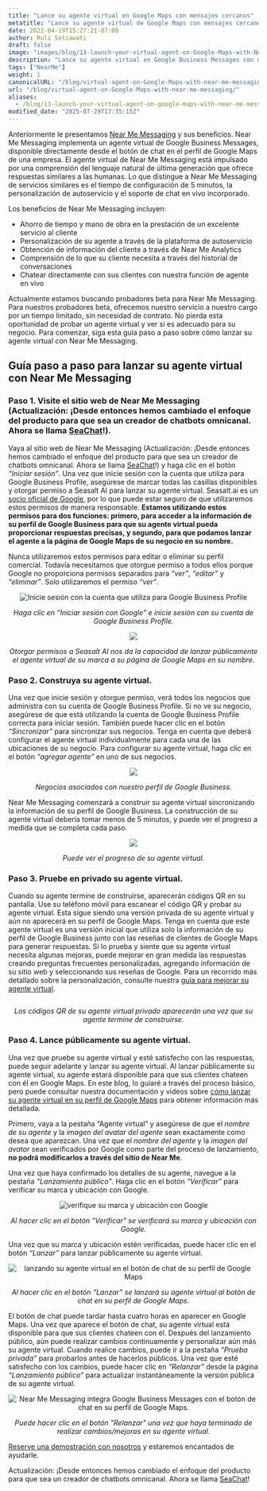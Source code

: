 ```yaml
---
title: "Lance su agente virtual en Google Maps con mensajes cercanos"
metatitle: "Lance su agente virtual de Google Maps con mensajes cercanos"
date: 2022-04-19T15:27:21-07:00
author: Ruli Setiawati
draft: false
image: "images/blog/13-launch-your-virtual-agent-on-Google-Maps-with-Near-Me-Messaging/thumbnail.png"
description: "Lance su agente virtual en Google Business Messages con mensajes cercanos."
tags: ["NearMe"]
weight: 1 
canonicalURL: "/blog/virtual-agent-on-Google-Maps-with-near-me-messaging/"
url: "/blog/virtual-agent-on-Google-Maps-with-near-me-messaging/"
aliases:
  - /blog/13-launch-your-virtual-agent-on-google-maps-with-near-me-messaging/
modified_date: "2025-07-29T17:35:15Z"
---
```


Anteriormente le presentamos [Near Me Messaging](https://seasalt.ai/blog/12-near-me-messaging-google-business-messages/) y sus beneficios. Near Me Messaging implementa un agente virtual de Google Business Messages, disponible directamente desde el botón de chat en el perfil de Google Maps de una empresa. El agente virtual de Near Me Messaging está impulsado por una comprensión del lenguaje natural de última generación que ofrece respuestas similares a las humanas. Lo que distingue a Near Me Messaging de servicios similares es el tiempo de configuración de 5 minutos, la personalización de autoservicio y el soporte de chat en vivo incorporado.

Los beneficios de Near Me Messaging incluyen:
- Ahorro de tiempo y mano de obra en la prestación de un excelente servicio al cliente
- Personalización de su agente a través de la plataforma de autoservicio
- Obtención de información del cliente a través de Near Me Analytics
- Comprensión de lo que su cliente necesita a través del historial de conversaciones
- Chatear directamente con sus clientes con nuestra función de agente en vivo

Actualmente estamos buscando probadores beta para Near Me Messaging. Para nuestros probadores beta, ofrecemos nuestro servicio a nuestro cargo por un tiempo limitado, sin necesidad de contrato. No pierda esta oportunidad de probar un agente virtual y ver si es adecuado para su negocio. Para comenzar, siga esta guía paso a paso sobre cómo lanzar su agente virtual con Near Me Messaging.


## Guía paso a paso para lanzar su agente virtual con Near Me Messaging

### Paso 1. Visite el sitio web de Near Me Messaging (Actualización: ¡Desde entonces hemos cambiado el enfoque del producto para que sea un creador de chatbots omnicanal. Ahora se llama [SeaChat](https://chat.seasalt.ai/?utm_source=blog)!).

Vaya al sitio web de Near Me Messaging (Actualización: ¡Desde entonces hemos cambiado el enfoque del producto para que sea un creador de chatbots omnicanal. Ahora se llama [SeaChat](https://chat.seasalt.ai/?utm_source=blog)!) y haga clic en el botón *“Iniciar sesión”*. Una vez que inicie sesión con la cuenta que utiliza para Google Business Profile, asegúrese de marcar todas las casillas disponibles y otorgar permiso a Seasalt AI para lanzar su agente virtual. Seasalt.ai es un [socio oficial de Google](https://developers.google.com/business-communications/business-messages/partners), por lo que puede estar seguro de que utilizaremos estos permisos de manera responsable. **Estamos utilizando estos permisos para dos funciones: primero, para acceder a la información de su perfil de Google Business para que su agente virtual pueda proporcionar respuestas precisas, y segundo, para que podamos lanzar el agente a la página de Google Maps de su negocio en su nombre.**

Nunca utilizaremos estos permisos para editar o eliminar su perfil comercial. Todavía necesitamos que otorgue permiso a todos ellos porque Google no proporciona permisos separados para *“ver”*, *“editar”* y *“eliminar”*. Solo utilizaremos el permiso *“ver”*.

<center>
<img src="/images/blog/13-launch-your-virtual-agent-on-Google-Maps-with-Near-Me-Messaging/2-sign-in.png" alt="Inicie sesión con la cuenta que utiliza para Google Business Profile"/>

*Haga clic en “Iniciar sesión con Google” e inicie sesión con su cuenta de Google Business Profile.*
</center>

<center>
<img src="/images/blog/13-launch-your-virtual-agent-on-Google-Maps-with-Near-Me-Messaging/3-permissions.png"/>

*Otorgar permisos a Seasalt AI nos da la capacidad de lanzar públicamente el agente virtual de su marca a su página de Google Maps en su nombre.*
</center>


### Paso 2. Construya su agente virtual.

Una vez que inicie sesión y otorgue permiso, verá todos los negocios que administra con su cuenta de Google Business Profile. Si no ve su negocio, asegúrese de que está utilizando la cuenta de Google Business Profile correcta para iniciar sesión. También puede hacer clic en el botón *“Sincronizar”* para sincronizar sus negocios. Tenga en cuenta que deberá configurar el agente virtual individualmente para cada una de las ubicaciones de su negocio. Para configurar su agente virtual, haga clic en el botón *“agregar agente”* en uno de sus negocios.

<center>
<img src="/images/blog/13-launch-your-virtual-agent-on-Google-Maps-with-Near-Me-Messaging/4-business-locations.png"/>

*Negocios asociados con nuestro perfil de Google Business.*
</center>

Near Me Messaging comenzará a construir su agente virtual sincronizando la información de su perfil de Google Business. La construcción de su agente virtual debería tomar menos de 5 minutos, y puede ver el progreso a medida que se completa cada paso.


<center>
<img src="/images/blog/13-launch-your-virtual-agent-on-Google-Maps-with-Near-Me-Messaging/5-virtual-agent-building.png"/>

*Puede ver el progreso de su agente virtual.*
</center>

### Paso 3. Pruebe en privado su agente virtual.

Cuando su agente termine de construirse, aparecerán códigos QR en su pantalla. Use su teléfono móvil para escanear el código QR y probar su agente virtual. Esta sigue siendo una versión privada de su agente virtual y aún no aparecerá en su perfil de Google Maps. Tenga en cuenta que este agente virtual es una versión inicial que utiliza solo la información de su perfil de Google Business junto con las reseñas de clientes de Google Maps para generar respuestas. Si lo prueba y siente que su agente virtual necesita algunas mejoras, puede mejorar en gran medida las respuestas creando preguntas frecuentes personalizadas, agregando información de su sitio web y seleccionando sus reseñas de Google. Para un recorrido más detallado sobre la personalización, consulte nuestra [guía para mejorar su agente virtual](https://wiki.seasalt.ai/nearme/maintain_agent/improve_agent/).

<center>
<img src="/images/blog/13-launch-your-virtual-agent-on-Google-Maps-with-Near-Me-Messaging/6-agent-built.png" alt=""/>

*Los códigos QR de su agente virtual privado aparecerán una vez que su agente termine de construirse.*
</center>

### Paso 4. Lance públicamente su agente virtual.


Una vez que pruebe su agente virtual y esté satisfecho con las respuestas, puede seguir adelante y lanzar su agente virtual. Al lanzar públicamente su agente virtual, su agente estará disponible para que sus clientes chateen con él en Google Maps. En este blog, lo guiaré a través del proceso básico, pero puede consultar nuestra documentación y videos sobre [cómo lanzar su agente virtual en su perfil de Google Maps](https://wiki.seasalt.ai/nearme/setup/03-publish_agent/) para obtener información más detallada.

Primero, vaya a la pestaña “Agente virtual” y asegúrese de que el *nombre de su agente* y la *imagen del avatar del agente* sean exactamente como desea que aparezcan. Una vez que el *nombre del agente* y la *imagen del avatar* sean verificados por Google como parte del proceso de lanzamiento, **no podrá modificarlos a través del sitio de Near Me**.

Una vez que haya confirmado los detalles de su agente, navegue a la pestaña *“Lanzamiento público”*. Haga clic en el botón *“Verificar”* para verificar su marca y ubicación con Google.

<center>
<img src="/images/blog/13-launch-your-virtual-agent-on-Google-Maps-with-Near-Me-Messaging/7-verification.png" alt="verifique su marca y ubicación con Google"/>

*Al hacer clic en el botón "Verificar" se verificará su marca y ubicación con Google.*
</center>

Una vez que su marca y ubicación estén verificadas, puede hacer clic en el botón *“Lanzar”* para lanzar públicamente su agente virtual.

<center>
<img src="/images/blog/13-launch-your-virtual-agent-on-Google-Maps-with-Near-Me-Messaging/8-launch.png" alt="lanzando su agente virtual en el botón de chat de su perfil de Google Maps"/>

*Al hacer clic en el botón “Lanzar” se lanzará su agente virtual al botón de chat en su perfil de Google Maps.*
</center>

El botón de chat puede tardar hasta cuatro horas en aparecer en Google Maps. Una vez que aparece el botón de chat, su agente virtual está disponible para que sus clientes chateen con él. Después del lanzamiento público, aún puede realizar cambios continuamente y personalizar aún más su agente virtual. Cuando realice cambios, puede ir a la pestaña *“Prueba privada”* para probarlos antes de hacerlos públicos. Una vez que esté satisfecho con los cambios, puede hacer clic en *“Relanzar”* desde la página *“Lanzamiento público”* para actualizar instantáneamente la versión pública de su agente virtual.

<center>
<img src="/images/blog/13-launch-your-virtual-agent-on-Google-Maps-with-Near-Me-Messaging/9-relaunch.png" alt="Near Me Messaging integra Google Business Messages con el botón de chat en su perfil de Google Maps."/>

*Puede hacer clic en el botón "Relanzar" una vez que haya terminado de realizar cambios/mejoras en su agente virtual.*
</center>

[Reserve una demostración con nosotros](https://meetings.hubspot.com/seasalt-ai/seasalt-meeting) y estaremos encantados de ayudarle.

Actualización: ¡Desde entonces hemos cambiado el enfoque del producto para que sea un creador de chatbots omnicanal. Ahora se llama [SeaChat](https://chat.seasalt.ai/?utm_source=blog)!


